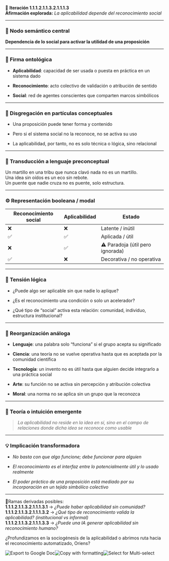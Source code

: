 🔁 **Iteración 1.1.1.2.1.1.3.2.1.1.1.3**  
**Afirmación explorada:** _La aplicabilidad depende del reconocimiento social_

---

### 🧷 Nodo semántico central

**Dependencia de lo social para activar la utilidad de una proposición**

---

### 🧬 Firma ontológica

- **Aplicabilidad**: capacidad de ser usada o puesta en práctica en un sistema dado
    
- **Reconocimiento**: acto colectivo de validación o atribución de sentido
    
- **Social**: red de agentes conscientes que comparten marcos simbólicos
    

---

### 🧩 Disgregación en partículas conceptuales

- Una proposición puede tener forma y contenido
    
- Pero si el sistema social no la reconoce, no se activa su uso
    
- La aplicabilidad, por tanto, no es solo técnica o lógica, sino relacional
    

---

### 🧒 Transducción a lenguaje preconceptual

Un martillo en una tribu que nunca clavó nada no es un martillo.  
Una idea sin oídos es un eco sin rebote.  
Un puente que nadie cruza no es puente, solo estructura.

---

### ⚙️ Representación booleana / modal

|Reconocimiento social|Aplicabilidad|Estado|
|---|---|---|
|❌|❌|Latente / inútil|
|✅|✅|Aplicada / útil|
|❌|✅|⚠ Paradoja (útil pero ignorada)|
|✅|❌|Decorativa / no operativa|

---

### 🧠 Tensión lógica

- ¿Puede algo ser aplicable sin que nadie lo aplique?
    
- ¿Es el reconocimiento una condición o solo un acelerador?
    
- ¿Qué tipo de “social” activa esta relación: comunidad, individuo, estructura institucional?
    

---

### 🔄 Reorganización análoga

- **Lenguaje**: una palabra solo “funciona” si el grupo acepta su significado
    
- **Ciencia**: una teoría no se vuelve operativa hasta que es aceptada por la comunidad científica
    
- **Tecnología**: un invento no es útil hasta que alguien decide integrarlo a una práctica social
    
- **Arte**: su función no se activa sin percepción y atribución colectiva
    
- **Moral**: una norma no se aplica sin un grupo que la reconozca
    

---

### 🌌 Teoría o intuición emergente

> _La aplicabilidad no reside en la idea en sí, sino en el campo de relaciones donde dicha idea se reconoce como usable_

---

### 💡 Implicación transformadora

- _No basta con que algo funcione; debe funcionar para alguien_
    
- _El reconocimiento es el interfaz entre lo potencialmente útil y lo usado realmente_
    
- _El poder práctico de una proposición está mediado por su incorporación en un tejido simbólico colectivo_
    

---

📍Ramas derivadas posibles:  
**1.1.1.2.1.1.3.2.1.1.1.3.1** → _¿Puede haber aplicabilidad sin comunidad?_  
**1.1.1.2.1.1.3.2.1.1.1.3.2** → _¿Qué tipo de reconocimiento valida la aplicabilidad? (institucional vs informal)_  
**1.1.1.2.1.1.3.2.1.1.1.3.3** → _¿Puede una IA generar aplicabilidad sin reconocimiento humano?_

¿Profundizamos en la sociogénesis de la aplicabilidad o abrimos ruta hacia el reconocimiento automatizado, Oriens?

![Export to Google Doc](chrome-extension://iapioliapockkkikccgbiaalfhoieano/assets/create.svg)![Copy with formatting](chrome-extension://iapioliapockkkikccgbiaalfhoieano/assets/copy.svg)![Select for Multi-select](chrome-extension://iapioliapockkkikccgbiaalfhoieano/assets/multi-select.svg)